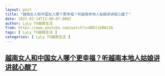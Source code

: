 ```yaml
---
layout: post
title: "越南女人和中国女人哪个更幸福？听越南本地人姑娘讲讲就心酸了"
date: 2021-02-14T12:00:07.000Z
author: LyLy TV越南生活
from: https://www.youtube.com/watch?v=QB5tikRWz3Q
tags: [ LyLy TV越南生活 ]
categories: [ LyLy TV越南生活 ]
---
```

<!--1613304007000-->
[越南女人和中国女人哪个更幸福？听越南本地人姑娘讲讲就心酸了](https://www.youtube.com/watch?v=QB5tikRWz3Q)
------

<div>

</div>
